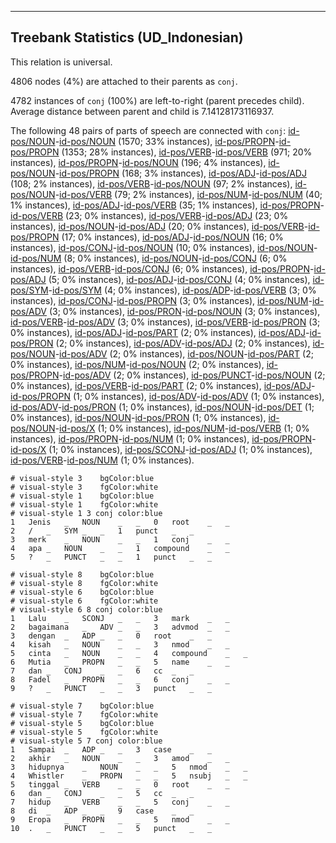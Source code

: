 

--------------------------------------------------------------------------------

## Treebank Statistics (UD_Indonesian)

This relation is universal.

4806 nodes (4%) are attached to their parents as `conj`.

4782 instances of `conj` (100%) are left-to-right (parent precedes child).
Average distance between parent and child is 7.14128173116937.

The following 48 pairs of parts of speech are connected with `conj`: [id-pos/NOUN]()-[id-pos/NOUN]() (1570; 33% instances), [id-pos/PROPN]()-[id-pos/PROPN]() (1353; 28% instances), [id-pos/VERB]()-[id-pos/VERB]() (971; 20% instances), [id-pos/PROPN]()-[id-pos/NOUN]() (196; 4% instances), [id-pos/NOUN]()-[id-pos/PROPN]() (168; 3% instances), [id-pos/ADJ]()-[id-pos/ADJ]() (108; 2% instances), [id-pos/VERB]()-[id-pos/NOUN]() (97; 2% instances), [id-pos/NOUN]()-[id-pos/VERB]() (79; 2% instances), [id-pos/NUM]()-[id-pos/NUM]() (40; 1% instances), [id-pos/ADJ]()-[id-pos/VERB]() (35; 1% instances), [id-pos/PROPN]()-[id-pos/VERB]() (23; 0% instances), [id-pos/VERB]()-[id-pos/ADJ]() (23; 0% instances), [id-pos/NOUN]()-[id-pos/ADJ]() (20; 0% instances), [id-pos/VERB]()-[id-pos/PROPN]() (17; 0% instances), [id-pos/ADJ]()-[id-pos/NOUN]() (16; 0% instances), [id-pos/CONJ]()-[id-pos/NOUN]() (10; 0% instances), [id-pos/NOUN]()-[id-pos/NUM]() (8; 0% instances), [id-pos/NOUN]()-[id-pos/CONJ]() (6; 0% instances), [id-pos/VERB]()-[id-pos/CONJ]() (6; 0% instances), [id-pos/PROPN]()-[id-pos/ADJ]() (5; 0% instances), [id-pos/ADJ]()-[id-pos/CONJ]() (4; 0% instances), [id-pos/SYM]()-[id-pos/SYM]() (4; 0% instances), [id-pos/ADP]()-[id-pos/VERB]() (3; 0% instances), [id-pos/CONJ]()-[id-pos/PROPN]() (3; 0% instances), [id-pos/NUM]()-[id-pos/ADV]() (3; 0% instances), [id-pos/PRON]()-[id-pos/NOUN]() (3; 0% instances), [id-pos/VERB]()-[id-pos/ADV]() (3; 0% instances), [id-pos/VERB]()-[id-pos/PRON]() (3; 0% instances), [id-pos/ADJ]()-[id-pos/PART]() (2; 0% instances), [id-pos/ADJ]()-[id-pos/PRON]() (2; 0% instances), [id-pos/ADV]()-[id-pos/ADJ]() (2; 0% instances), [id-pos/NOUN]()-[id-pos/ADV]() (2; 0% instances), [id-pos/NOUN]()-[id-pos/PART]() (2; 0% instances), [id-pos/NUM]()-[id-pos/NOUN]() (2; 0% instances), [id-pos/PROPN]()-[id-pos/ADV]() (2; 0% instances), [id-pos/PUNCT]()-[id-pos/NOUN]() (2; 0% instances), [id-pos/VERB]()-[id-pos/PART]() (2; 0% instances), [id-pos/ADJ]()-[id-pos/PROPN]() (1; 0% instances), [id-pos/ADV]()-[id-pos/ADV]() (1; 0% instances), [id-pos/ADV]()-[id-pos/PRON]() (1; 0% instances), [id-pos/NOUN]()-[id-pos/DET]() (1; 0% instances), [id-pos/NOUN]()-[id-pos/PRON]() (1; 0% instances), [id-pos/NOUN]()-[id-pos/X]() (1; 0% instances), [id-pos/NUM]()-[id-pos/VERB]() (1; 0% instances), [id-pos/PROPN]()-[id-pos/NUM]() (1; 0% instances), [id-pos/PROPN]()-[id-pos/X]() (1; 0% instances), [id-pos/SCONJ]()-[id-pos/ADJ]() (1; 0% instances), [id-pos/VERB]()-[id-pos/NUM]() (1; 0% instances).


~~~ conllu
# visual-style 3	bgColor:blue
# visual-style 3	fgColor:white
# visual-style 1	bgColor:blue
# visual-style 1	fgColor:white
# visual-style 1 3 conj	color:blue
1	Jenis	_	NOUN	_	_	0	root	_	_
2	/	_	SYM	_	_	1	punct	_	_
3	merk	_	NOUN	_	_	1	conj	_	_
4	apa	_	NOUN	_	_	1	compound	_	_
5	?	_	PUNCT	_	_	1	punct	_	_

~~~


~~~ conllu
# visual-style 8	bgColor:blue
# visual-style 8	fgColor:white
# visual-style 6	bgColor:blue
# visual-style 6	fgColor:white
# visual-style 6 8 conj	color:blue
1	Lalu	_	SCONJ	_	_	3	mark	_	_
2	bagaimana	_	ADV	_	_	3	advmod	_	_
3	dengan	_	ADP	_	_	0	root	_	_
4	kisah	_	NOUN	_	_	3	nmod	_	_
5	cinta	_	NOUN	_	_	4	compound	_	_
6	Mutia	_	PROPN	_	_	5	name	_	_
7	dan	_	CONJ	_	_	6	cc	_	_
8	Fadel	_	PROPN	_	_	6	conj	_	_
9	?	_	PUNCT	_	_	3	punct	_	_

~~~


~~~ conllu
# visual-style 7	bgColor:blue
# visual-style 7	fgColor:white
# visual-style 5	bgColor:blue
# visual-style 5	fgColor:white
# visual-style 5 7 conj	color:blue
1	Sampai	_	ADP	_	_	3	case	_	_
2	akhir	_	NOUN	_	_	3	amod	_	_
3	hidupnya	_	NOUN	_	_	5	nmod	_	_
4	Whistler	_	PROPN	_	_	5	nsubj	_	_
5	tinggal	_	VERB	_	_	0	root	_	_
6	dan	_	CONJ	_	_	5	cc	_	_
7	hidup	_	VERB	_	_	5	conj	_	_
8	di	_	ADP	_	_	9	case	_	_
9	Eropa	_	PROPN	_	_	5	nmod	_	_
10	.	_	PUNCT	_	_	5	punct	_	_

~~~


